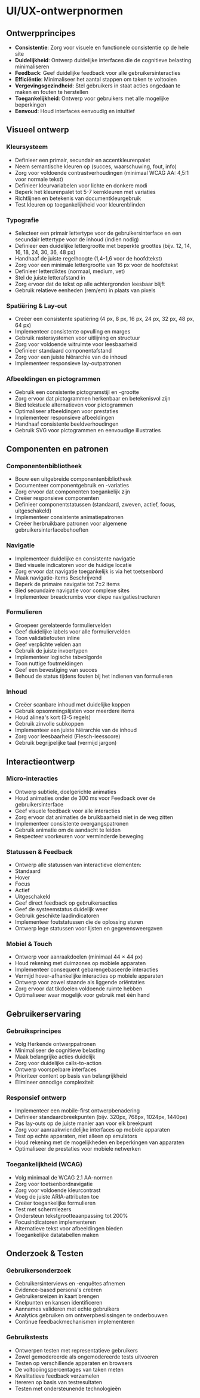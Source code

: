 # UI/UX-ontwerpnormen

## Ontwerpprincipes

- **Consistentie**: Zorg voor visuele en functionele consistentie op de hele site
- **Duidelijkheid**: Ontwerp duidelijke interfaces die de cognitieve belasting minimaliseren
- **Feedback**: Geef duidelijke feedback voor alle gebruikersinteracties
- **Efficiëntie**: Minimaliseer het aantal stappen om taken te voltooien
- **Vergevingsgezindheid**: Stel gebruikers in staat acties ongedaan te maken en fouten te herstellen
- **Toegankelijkheid**: Ontwerp voor gebruikers met alle mogelijke beperkingen
- **Eenvoud**: Houd interfaces eenvoudig en intuïtief

## Visueel ontwerp

### Kleursysteem

- Definieer een primair, secundair en accentkleurenpalet
- Neem semantische kleuren op (succes, waarschuwing, fout, info)
- Zorg voor voldoende contrastverhoudingen (minimaal WCAG AA: 4,5:1 voor normale tekst)
- Definieer kleurvariabelen voor lichte en donkere modi
- Beperk het kleurenpalet tot 5-7 kernkleuren met variaties
- Richtlijnen en betekenis van documentkleurgebruik
- Test kleuren op toegankelijkheid voor kleurenblinden

### Typografie

- Selecteer een primair lettertype voor de gebruikersinterface en een secundair lettertype voor de inhoud (indien nodig)
- Definieer een duidelijke lettergrootte met beperkte groottes (bijv. 12, 14, 16, 18, 24, 30, 36, 48 px)
- Handhaaf de juiste regelhoogte (1,4-1,6 voor de hoofdtekst)
- Zorg voor een minimale lettergrootte van 16 px voor de hoofdtekst
- Definieer letterdiktes (normaal, medium, vet)
- Stel de juiste letterafstand in
- Zorg ervoor dat de tekst op alle achtergronden leesbaar blijft
- Gebruik relatieve eenheden (rem/em) in plaats van pixels

### Spatiëring & Lay-out

- Creëer een consistente spatiëring (4 px, 8 px, 16 px, 24 px, 32 px, 48 px, 64 px)
- Implementeer consistente opvulling en marges
- Gebruik rastersystemen voor uitlijning en structuur
- Zorg voor voldoende witruimte voor leesbaarheid
- Definieer standaard componentafstand
- Zorg voor een juiste hiërarchie van de inhoud
- Implementeer responsieve lay-outpatronen

### Afbeeldingen en pictogrammen

- Gebruik een consistente pictogramstijl en -grootte
- Zorg ervoor dat pictogrammen herkenbaar en betekenisvol zijn
- Bied tekstuele alternatieven voor pictogrammen
- Optimaliseer afbeeldingen voor prestaties
- Implementeer responsieve afbeeldingen
- Handhaaf consistente beeldverhoudingen
- Gebruik SVG voor pictogrammen en eenvoudige illustraties

## Componenten en patronen

### Componentenbibliotheek

- Bouw een uitgebreide componentenbibliotheek
- Documenteer componentgebruik en -variaties
- Zorg ervoor dat componenten toegankelijk zijn
- Creëer responsieve componenten
- Definieer componentstatussen (standaard, zweven, actief, focus, uitgeschakeld)
- Implementeer consistente animatiepatronen
- Creëer herbruikbare patronen voor algemene gebruikersinterfacebehoeften

### Navigatie

- Implementeer duidelijke en consistente navigatie
- Bied visuele indicatoren voor de huidige locatie
- Zorg ervoor dat navigatie toegankelijk is via het toetsenbord
- Maak navigatie-items Beschrijvend
- Beperk de primaire navigatie tot 7±2 items
- Bied secundaire navigatie voor complexe sites
- Implementeer breadcrumbs voor diepe navigatiestructuren

### Formulieren

- Groepeer gerelateerde formuliervelden
- Geef duidelijke labels voor alle formuliervelden
- Toon validatiefouten inline
- Geef verplichte velden aan
- Gebruik de juiste invoertypen
- Implementeer logische tabvolgorde
- Toon nuttige foutmeldingen
- Geef een bevestiging van succes
- Behoud de status tijdens fouten bij het indienen van formulieren

### Inhoud

- Creëer scanbare inhoud met duidelijke koppen
- Gebruik opsommingslijsten voor meerdere items
- Houd alinea's kort (3-5 regels)
- Gebruik zinvolle subkoppen
- Implementeer een juiste hiërarchie van de inhoud
- Zorg voor leesbaarheid (Flesch-leesscore)
- Gebruik begrijpelijke taal (vermijd jargon)

## Interactieontwerp

### Micro-interacties

- Ontwerp subtiele, doelgerichte animaties
- Houd animaties onder de 300 ms voor Feedback over de gebruikersinterface
- Geef visuele feedback voor alle interacties
- Zorg ervoor dat animaties de bruikbaarheid niet in de weg zitten
- Implementeer consistente overgangspatronen
- Gebruik animatie om de aandacht te leiden
- Respecteer voorkeuren voor verminderde beweging

### Statussen & Feedback

- Ontwerp alle statussen van interactieve elementen:
- Standaard
- Hover
- Focus
- Actief
- Uitgeschakeld
- Geef direct feedback op gebruikersacties
- Geef de systeemstatus duidelijk weer
- Gebruik geschikte laadindicatoren
- Implementeer foutstatussen die de oplossing sturen
- Ontwerp lege statussen voor lijsten en gegevensweergaven

### Mobiel & Touch

- Ontwerp voor aanraakdoelen (minimaal 44 × 44 px)
- Houd rekening met duimzones op mobiele apparaten
- Implementeer consequent gebarengebaseerde interacties
- Vermijd hover-afhankelijke interacties op mobiele apparaten
- Ontwerp voor zowel staande als liggende oriëntaties
- Zorg ervoor dat tikdoelen voldoende ruimte hebben
- Optimaliseer waar mogelijk voor gebruik met één hand

## Gebruikerservaring

### Gebruiksprincipes

- Volg Herkende ontwerppatronen
- Minimaliseer de cognitieve belasting
- Maak belangrijke acties duidelijk
- Zorg voor duidelijke calls-to-action
- Ontwerp voorspelbare interfaces
- Prioriteer content op basis van belangrijkheid
- Elimineer onnodige complexiteit

### Responsief ontwerp

- Implementeer een mobile-first ontwerpbenadering
- Definieer standaardbreekpunten (bijv. 320px, 768px, 1024px, 1440px)
- Pas lay-outs op de juiste manier aan voor elk breekpunt
- Zorg voor aanraakvriendelijke interfaces op mobiele apparaten
- Test op echte apparaten, niet alleen op emulators
- Houd rekening met de mogelijkheden en beperkingen van apparaten
- Optimaliseer de prestaties voor mobiele netwerken

### Toegankelijkheid (WCAG)

- Volg minimaal de WCAG 2.1 AA-normen
- Zorg voor toetsenbordnavigatie
- Zorg voor voldoende kleurcontrast
- Voeg de juiste ARIA-attributen toe
- Creëer toegankelijke formulieren
- Test met schermlezers
- Ondersteun tekstgrootteaanpassing tot 200%
- Focusindicatoren implementeren
- Alternatieve tekst voor afbeeldingen bieden
- Toegankelijke datatabellen maken

## Onderzoek & Testen

### Gebruikersonderzoek

- Gebruikersinterviews en -enquêtes afnemen
- Evidence-based persona's creëren
- Gebruikersreizen in kaart brengen
- Knelpunten en kansen identificeren
- Aannames valideren met echte gebruikers
- Analytics gebruiken om ontwerpbeslissingen te onderbouwen
- Continue feedbackmechanismen implementeren

### Gebruikstests

- Ontwerpen testen met representatieve gebruikers
- Zowel gemodereerde als ongemodereerde tests uitvoeren
- Testen op verschillende apparaten en browsers
- De voltooiingspercentages van taken meten
- Kwalitatieve feedback verzamelen
- Itereren op basis van testresultaten
- Testen met ondersteunende technologieën